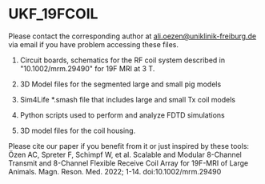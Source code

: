 # UKF_19FCOIL
Please contact the corresponding author at ali.oezen@uniklinik-freiburg.de via email if you have problem accessing these files.

1. Circuit boards, schematics for the RF coil system described in "10.1002/mrm.29490" for 19F MRI at 3 T. 

2. 3D Model files for the segmented large and small pig models

3. Sim4Life *.smash file that includes large and small Tx coil models

4. Python scripts used to perform and analyze FDTD simulations

5. 3D model files for the coil housing.

Please cite our paper if you benefit from it or just inspired by these tools:
Özen AC, Spreter F, Schimpf W, et al. Scalable and Modular 8-Channel Transmit and 8-Channel Flexible Receive Coil Array for 19F-MRI of Large Animals. Magn. Reson. Med. 2022; 1-14. doi:10.1002/mrm.29490
